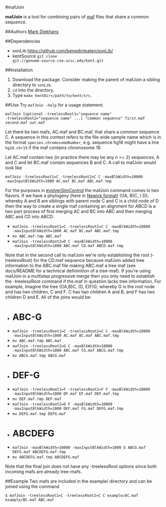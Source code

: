 #mafJoin

**mafJoin** is a tool for combining pairs of [maf](http://genome.ucsc.edu/FAQ/FAQformat.html#format5) files that share a common sequence.

##Authors
[Mark Diekhans](https://github.com/diekhans/)

##Dependencies
* sonLib https://github.com/benedictpaten/sonLib/
* kentSource <code>git clone git://genome-source.cse.ucsc.edu/kent.git</code>

##Installation
1. Download the package. Consider making the parent of mafJoin a sibling directory to <code>sonLib</code>.
2. <code>cd</code> into the directory.
3. Type <code>make kentDir=/path/to/kent/src</code>.

##Use
Try <code>mafJoin -help</code> for a usage statement.

<code>mafJoin [optional -treelessRoot1="sequence name" -treelessRoot2="sequence name" ...] "common sequence" first.maf second.maf out.maf</code>

Let there be two mafs, AC.maf and BC.maf, that share a common sequence C. A sequence in this context refers to the file wide sample name which is in the format <code>species.chromosomeNumber</code>, e.g. sequence hg18 might have a line <code>hg18.chr19</code> if the maf contains chromosome 19.

Let AC.maf contain two (in practice there may be any *n* >= 2) sequences, A and C and let BC.maf contain sequences B and C. A call to mafJoin would look like

<code>mafJoin -treelessRoot1=C -treelessRoot2=C C -maxBlkWidth=10000 -maxInputBlkWidth=1000 AC.maf BC.maf ABC.maf.tmp</code>

For the purposes in [evolverSimControl](https://github.com/dentearl/evolverSimControl/) the mafJoin command comes in two flavors. If we have a phylogeny (here in [Newick format](http://evolution.genetics.washington.edu/phylip/newicktree.html)) (((A, B)C, ) D); whereby A and B are siblings with parent node C and C is a child node of D then the way to create a single maf containing an alignment for ABCD is a two part process of first merging AC and BC into ABC and then merging ABC and CD into ABCD:

* <code>mafJoin -treelessRoot1=C -treelessRoot2=C C -maxBlkWidth=10000 -maxInputBlkWidth=1000 AC.maf BC.maf ABC.maf.tmp</code>
* <code>mv ABC.maf.tmp ABC.maf</code>
* <code>mafJoin -treelessRoot2=D C -maxBlkWidth=10000 -maxInputBlkWidth=1000 ABC.maf CD.maf ABCD.maf.tmp</code>

Note that in the second call to mafJoin we're only establishing the root (-treelessRoot) for the CD.maf sequence because mafJoin added tree information to the ABC.maf file making ABC.maf a tree maf (see docs/README for a technical defininition of a tree-maf). If you're using mafJoin in a multistep progressive merge then you only need to establish the -treelessRoot command if the maf in question lacks tree information. For example, imagine the tree (((A,B)C, (D, E)F)G; whereby G is the root node and has two children, C and F. C has two children A and B, and F has two children D and E. All of the joins would be:

* # ABC-G
* <code>mafJoin -treelessRoot1=C -treelessRoot2=C C -maxBlkWidth=10000 -maxInputBlkWidth=1000 AC.maf BC.maf ABC.maf.tmp</code>
* <code>mv ABC.maf.tmp ABC.maf</code>
* <code>mafJoin -treelessRoot2=G C -maxBlkWidth=10000 -maxInputBlkWidth=1000 ABC.maf CG.maf ABCG.maf.tmp</code>
* <code>mv ABCG.maf.tmp ABCG.maf</code>
* # DEF-G
* <code>mafJoin -treelessRoot1=F -treelessRoot2=F F -maxBlkWidth=10000 -maxInputBlkWidth=1000 DF.maf EF.maf DEF.maf.tmp</code>
* <code>mv DEF.maf.tmp DEF.maf</code>
* <code>mafJoin -treelessRoot2=D F -maxBlkWidth=10000 -maxInputBlkWidth=1000 DEF.maf FG.maf DEFG.maf.tmp</code>
* <code>mv DEFG.maf.tmp DEFG.maf</code>
* # ABCDEFG
* <code>mafJoin -maxBlkWidth=10000 -maxInputBlkWidth=1000 G ABCG.maf DEFG.maf ABCDEFG.maf.tmp</code>
* <code>mv ABCDEFG.maf.tmp ABCDEFG.maf</code>

Note that the final join does not have any -treelessRoot options since both incoming mafs are already tree-mafs.

##Example
Two mafs are included in the example/ directory and can be joined using the command

<code>$ mafJoin -treelessRoot1=C -treelessRoot2=C C example/AC.maf example/BC.maf ABC.maf</code>
